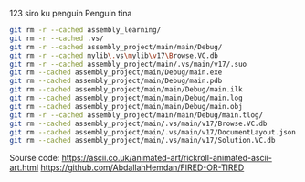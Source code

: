 123
siro ku
penguin
Penguin
tina

```bash
git rm -r --cached assembly_learning/
git rm -r --cached .vs/
git rm -r --cached assembly_project/main/main/Debug/
git rm -r --cached mylib\.vs\mylib\v17\Browse.VC.db
git rm -r --cached assembly_project/main/.vs/main/v17/.suo
git rm --cached assembly_project/main/Debug/main.exe
git rm --cached assembly_project/main/Debug/main.pdb
git rm --cached assembly_project/main/main/Debug/main.ilk
git rm --cached assembly_project/main/main/Debug/main.log
git rm --cached assembly_project/main/main/Debug/main.obj
git rm -r --cached assembly_project/main/main/Debug/main.tlog/
git rm --cached assembly_project/main/.vs/main/v17/Browse.VC.db
git rm --cached assembly_project/main/.vs/main/v17/DocumentLayout.json
git rm --cached assembly_project/main/.vs/main/v17/Solution.VC.db
```


Sourse code:
  https://ascii.co.uk/animated-art/rickroll-animated-ascii-art.html
  https://github.com/AbdallahHemdan/FIRED-OR-TIRED
